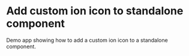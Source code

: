 # Add custom ion icon to standalone component

Demo app showing how to add a custom ion icon to a standalone component.